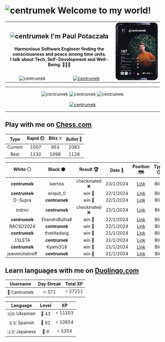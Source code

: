 <h1>
  <img
    src="https://emojis.slackmojis.com/emojis/images/1531849430/4246/blob-sunglasses.gif"
    width="30"
    alt="centrumek"
  />
  Welcome to my world!
</h1>

<table>
  <tbody>
    <tr>
      <td align="center" width="70%" colspan="2">
        <h2>
          <img
            src="https://raw.githubusercontent.com/MartinHeinz/MartinHeinz/master/wave.gif"
            width="30px"
            alt="centrumek"
          />
          I'm Paul Potaczała
        </h2>
        <h4>
          Harmonious Software Engineer finding the consciousness and peace among time units.
          <br/>
          I talk about Tech, Self-Development and Well-Being. 🌿🧘🚀
        </h4>
      </td>
      <td width="30%" rowspan="2">
        <a href="https://app.daily.dev/centrumek">
          <img
            src="./devcard.svg"
            alt="centrumek"
          />
        </a>
      </td>
    </tr>
    <tr align="center">
      <td>
        <img
          src="https://komarev.com/ghpvc/?username=centrumek&label=visitors&color=0e75b6&style=flat"
          alt="centrumek"
        >
      </td>
      <td>
        <a href="https://stackoverflow.com/users/14496012/centrumek">
          <img
            src="https://stackoverflow.com/users/flair/14496012.png?theme=dark"
            alt="centrumek"
          >
        </a>
      </td>
    </tr>
  </tbody>
</table>

---
<div align="center">
  <img 
    src="https://github-readme-stats.vercel.app/api?username=centrumek&show_icons=true&count_private=true&theme=dark&hide_border=true&hide=issues,contribs&bg_color=00000000"
    alt="centrumek"
  />
  <img
    src="https://github-readme-stats.vercel.app/api/top-langs/?username=centrumek&layout=compact&hide_border=true&theme=dark&bg_color=00000000&langs_count=6&exclude_repo=air-statistic-app"
    alt="centrumek"
  />
  <img 
    src="https://github-readme-streak-stats.herokuapp.com?user=centrumek&theme=dark&hide_border=true&background=FFFFFF00"
    alt="centrumek"
  />
  <br/>
  <br/>
  <a href="https://www.buymeacoffee.com/centrumek">
    <img
      src="https://cdn.buymeacoffee.com/buttons/v2/default-orange.png"
      height="50"
      width="210"
      alt="centrumek"
    />
  </a>
</div>

---

## Play with me on [Chess.com](https://www.chess.com/member/centrumek)

<div align="center">
<!--START_SECTION:chessStats-->
<!-- Automatically generated with https://github.com/Balastrong/chess-stats-action -->

| Type | Rapid ⏲️ | Blitz ⚡ | Bullet 🔫 |
|:---:|:---:|:---:|:---:|
| Current | 1007 | 953 | 1083 |
| Best | 1132 | 1098 | 1128 |

| White ⚪ | Black ⚫ | Result 🏆 | Date 📅 | Position 🗺️ | Type 🕕 |
|:---:|:---:|:---:|:---:|:---:|:---:|
| **centrumek** | laertiss | checkmated ❌ | 23/1/2024 | <a href="http://www.ee.unb.ca/cgi-bin/tervo/fen.pl?select=K7/8/5p2/8/8/q5k1/1q6/8 w - -">Link</a> | Blitz |
| **centrumek** | eriquit_0 | win 🥇 | 22/1/2024 | <a href="http://www.ee.unb.ca/cgi-bin/tervo/fen.pl?select=8/1p3k1R/pPrbbp2/P1p1p3/2PpP1PN/1N1P2K1/8/8 b - -">Link</a> | Blitz |
| D-Supra | **centrumek** | win 🥇 | 22/1/2024 | <a href="http://www.ee.unb.ca/cgi-bin/tervo/fen.pl?select=8/8/k1p5/P5p1/1PR3Pp/4p2P/5PK1/3r4 w - -">Link</a> | Blitz |
| indrov | **centrumek** | checkmated ❌ | 22/1/2024 | <a href="http://www.ee.unb.ca/cgi-bin/tervo/fen.pl?select=r1bq2r1/ppp2n2/3pkp2/3N1Qp1/4P3/8/PPP2PPP/R1B2RK1 b - -">Link</a> | Blitz |
| **centrumek** | EliandroBulha8 | win 🥇 | 22/1/2024 | <a href="http://www.ee.unb.ca/cgi-bin/tervo/fen.pl?select=1r6/1P3R2/3b2pk/5n2/6K1/7P/8/8 b - -">Link</a> | Blitz |
| RACSO2024 | **centrumek** | win 🥇 | 22/1/2024 | <a href="http://www.ee.unb.ca/cgi-bin/tervo/fen.pl?select=r2qkb1r/p2n3p/3pn1p1/2p1p3/Q7/8/PPPP1PPP/RNB2RK1 w kq -">Link</a> | Blitz |
| **centrumek** | thetiltedwig | win 🥇 | 21/1/2024 | <a href="http://www.ee.unb.ca/cgi-bin/tervo/fen.pl?select=8/6p1/5p1p/pkp2P1P/6P1/K7/8/8 b - -">Link</a> | Blitz |
| 1SLETA | **centrumek** | win 🥇 | 21/1/2024 | <a href="http://www.ee.unb.ca/cgi-bin/tervo/fen.pl?select=B4b1r/p4k2/bp2p1q1/3pPp1p/4n3/PP2PN2/1BP3PP/R4RK1 w - -">Link</a> | Blitz |
| **centrumek** | Kyami318 | win 🥇 | 21/1/2024 | <a href="http://www.ee.unb.ca/cgi-bin/tervo/fen.pl?select=5r2/p1q2k2/4Q1R1/1p2P2P/2p5/1P3P2/P1P2K2/8 b - -">Link</a> | Blitz |
| jeanmichelneff | **centrumek** | win 🥇 | 21/1/2024 | <a href="http://www.ee.unb.ca/cgi-bin/tervo/fen.pl?select=8/4R3/2k5/5K2/1p6/3p2r1/8/8 w - -">Link</a> | Blitz |

<!--END_SECTION:chessStats-->
</div>

## Learn languages with me on [Duolingo.com](https://www.duolingo.com/profile/Centrumek)

<div align="center">
<!--START_SECTION:duolingoStats-->
<!-- Automatically generated with https://github.com/centrumek/duolingo-readme-stats-->

| Username | Day Streak | Total XP |
|:---:|:---:|:---:|
| 👤 Centrumek | 🔥 371 | ⚡ 27211 |

| Language | Level | XP |
|:---:|:---:|:---:|
| 🇺🇦 Ukrainian | 👑 43 | ⚡ 11203 |
| 🇪🇸 Spanish | 👑 81 | ⚡ 10654 |
| 🇯🇵 Japanese | 👑 9 | ⚡ 5354 |

<!--END_SECTION:duolingoStats-->
</div>
<!--
**centrumek/centrumek** is a ✨ _special_ ✨ repository because its `README.md` (this file) appears on your GitHub profile.

Here are some ideas to get you started:

- 🔭 I’m currently working on ...
- 🌱 I’m currently learning ...
- 👯 I’m looking to collaborate on ...
- 🤔 I’m looking for help with ...
- 💬 Ask me about ...
- 📫 How to reach me: ...
- 😄 Pronouns: ...
- ⚡ Fun fact: ...
-->
